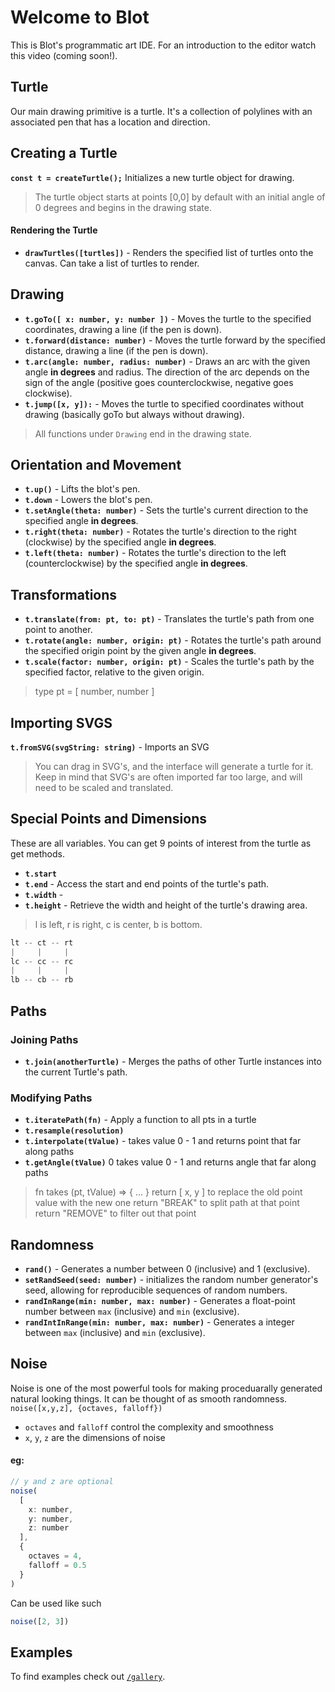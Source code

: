 # Welcome to Blot

This is Blot's programmatic art IDE. For an introduction to the editor watch this video (coming soon!).

## Turtle
Our main drawing primitive is a turtle. It's a collection of polylines with an associated pen that has a location and direction.

## Creating a Turtle
**`const t = createTurtle();`**
Initializes a new turtle object for drawing.
> The turtle object starts at points [0,0] by default with an initial angle of 0 degrees and begins in the drawing state.
#### Rendering the Turtle
-   **`drawTurtles([turtles])`** - Renders the specified list of turtles onto the canvas.
Can take a list of turtles to render.


## Drawing 
 - **`t.goTo([ x: number, y: number ])`**  - Moves the turtle to the
   specified coordinates, drawing a line (if the pen is down).
 -  **`t.forward(distance: number)`** - Moves the turtle forward by the
   specified distance, drawing a line (if the pen is down).
-  **`t.arc(angle: number, radius: number)`** - Draws an arc with the given
   angle **in degrees** and radius. The direction of the arc depends on
   the sign of the angle (positive goes counterclockwise, negative goes
   clockwise). 
 - **`t.jump([x, y]):`** - Moves the turtle to specified
   coordinates without drawing (basically goTo but always without
   drawing).

> All functions under `Drawing` end in the drawing state. 

## Orientation and Movement
- **`t.up()`** - Lifts the blot's pen.
- **`t.down`** - Lowers the blot's pen. 
- **`t.setAngle(theta: number)`** - Sets the turtle's current direction to the specified angle **in degrees**. 
- **`t.right(theta: number)`** - Rotates the turtle's direction to the right (clockwise) by the specified angle **in degrees**.
- **`t.left(theta: number)`** - Rotates the turtle's direction to the left (counterclockwise) by the specified angle **in degrees**.
 
 ## Transformations

-   **`t.translate(from: pt, to: pt)`** - Translates the turtle's path from one point to another.
-   **`t.rotate(angle: number, origin: pt)`** - Rotates the turtle's path around the specified origin point by the given angle **in degrees**.
-   **`t.scale(factor: number, origin: pt)`** - Scales the turtle's path by the specified factor, relative to the given origin.
> type pt = [ number, number ]

## Importing SVGS
**`t.fromSVG(svgString: string)`** - Imports an SVG
> You can drag in SVG's, and the interface will generate a turtle for it. Keep in mind that SVG's are often imported far too large, and will need to be scaled and translated.


## Special Points and Dimensions
These are all variables. You can get 9 points of interest from the turtle as get methods.
-   **`t.start`**
- **`t.end`** - Access the start and end points of the turtle's path.
- **`t.width`** - 
- **`t.height`** -  Retrieve the width and height of the turtle's drawing area.
> l is left, r is right, c is center, b is bottom.
```js 
lt -- ct -- rt
|     |     |
lc -- cc -- rc
|     |     |
lb -- cb -- rb
```

## Paths
### Joining Paths
- **`t.join(anotherTurtle)`** - Merges the paths of other Turtle instances into the current Turtle's path.
### Modifying Paths
- **`t.iteratePath(fn)`** - Apply a function to all pts in a turtle
- **`t.resample(resolution)`** 
- **`t.interpolate(tValue)`** - takes value 0 - 1 and returns point that far along paths
- **`t.getAngle(tValue)`** 0 takes value 0 - 1 and returns angle that far along paths

> fn takes (pt, tValue) => { ... }
> return [ x, y ] to replace the old point value with the new one
> return "BREAK" to split path at that point
> return "REMOVE" to filter out that point

<!-- 
displace
warp
bezierEasing
trim 
merge
getNormal
extrema
copy
orginate
interpolate
-->

## Randomness

- **`rand()`** - Generates a number between 0 (inclusive) and 1 (exclusive).
- **`setRandSeed(seed: number)`** - initializes the random number generator's seed, allowing for reproducible sequences of random numbers.
- **`randInRange(min: number, max: number)`** - Generates a float-point number between `max` (inclusive) and `min` (exclusive).
- **`randIntInRange(min: number, max: number)`** - Generates a integer between `max` (inclusive) and `min` (exclusive).

## Noise
Noise is one of the most powerful tools for making proceduarally generated natural looking things. It can be thought of as smooth randomness.
`noise([x,y,z], {octaves, falloff})`
- `octaves` and `falloff` control the complexity and smoothness 
- `x`, `y`, `z` are the dimensions of noise
#### eg:
```js
// y and z are optional
noise(
  [
    x: number,
    y: number,
    z: number
  ],
  {
    octaves = 4,
    falloff = 0.5
  }
)
```
Can be used like such
```js
noise([2, 3])
```

## Examples

To find examples check out [`/gallery`](/gallery).
